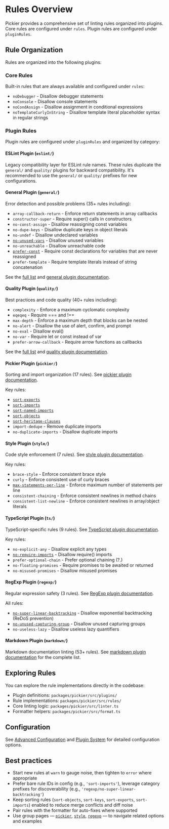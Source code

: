 # Rules Overview

Pickier provides a comprehensive set of linting rules organized into plugins. Core rules are configured under `rules`. Plugin rules are configured under `pluginRules`.

## Rule Organization

Rules are organized into the following plugins:

### Core Rules

Built-in rules that are always available and configured under `rules`:

- `noDebugger` - Disallow debugger statements
- `noConsole` - Disallow console statements
- `noCondAssign` - Disallow assignment in conditional expressions
- `noTemplateCurlyInString` - Disallow template literal placeholder syntax in regular strings

### Plugin Rules

Plugin rules are configured under `pluginRules` and organized by category:

#### ESLint Plugin (`eslint/`)

Legacy compatibility layer for ESLint rule names. These rules duplicate the `general/` and `quality/` plugins for backward compatibility. It's recommended to use the `general/` or `quality/` prefixes for new configurations.

#### General Plugin (`general/`)

Error detection and possible problems (35+ rules including):

- `array-callback-return` - Enforce return statements in array callbacks
- `constructor-super` - Require super() calls in constructors
- `no-const-assign` - Disallow reassigning const variables
- `no-dupe-keys` - Disallow duplicate keys in object literals
- `no-undef` - Disallow undeclared variables
- [`no-unused-vars`](/rules/no-unused-vars) - Disallow unused variables
- `no-unreachable` - Disallow unreachable code
- [`prefer-const`](/rules/prefer-const) - Require const declarations for variables that are never reassigned
- `prefer-template` - Require template literals instead of string concatenation

See the [full list](/rules/index.md#general-plugin) and [general plugin documentation](/rules/general.md).

#### Quality Plugin (`quality/`)

Best practices and code quality (40+ rules including):

- `complexity` - Enforce a maximum cyclomatic complexity
- `eqeqeq` - Require === and !==
- `max-depth` - Enforce a maximum depth that blocks can be nested
- `no-alert` - Disallow the use of alert, confirm, and prompt
- `no-eval` - Disallow eval()
- `no-var` - Require let or const instead of var
- `prefer-arrow-callback` - Require arrow functions as callbacks

See the [full list](/rules/index.md#quality-plugin) and [quality plugin documentation](/rules/quality.md).

#### Pickier Plugin (`pickier/`)

Sorting and import organization (17 rules). See [pickier plugin documentation](/rules/pickier.md).

Key rules:
- [`sort-exports`](/rules/sort-exports)
- [`sort-imports`](/rules/pickier-sort-imports)
- [`sort-named-imports`](/rules/pickier-sort-named-imports)
- [`sort-objects`](/rules/pickier-sort-objects)
- [`sort-heritage-clauses`](/rules/pickier-sort-heritage-clauses)
- `import-dedupe` - Remove duplicate imports
- `no-duplicate-imports` - Disallow duplicate imports

#### Style Plugin (`style/`)

Code style enforcement (7 rules). See [style plugin documentation](/rules/style.md).

Key rules:
- `brace-style` - Enforce consistent brace style
- `curly` - Enforce consistent use of curly braces
- [`max-statements-per-line`](/rules/style-max-statements-per-line) - Enforce maximum number of statements per line
- `consistent-chaining` - Enforce consistent newlines in method chains
- `consistent-list-newline` - Enforce consistent newlines in array/object literals

#### TypeScript Plugin (`ts/`)

TypeScript-specific rules (9 rules). See [TypeScript plugin documentation](/rules/ts.md).

Key rules:
- `no-explicit-any` - Disallow explicit any types
- [`no-require-imports`](/rules/ts-no-require-imports) - Disallow require() imports
- `prefer-optional-chain` - Prefer optional chaining (?.)
- `no-floating-promises` - Require promises to be awaited or returned
- `no-misused-promises` - Disallow misused promises

#### RegExp Plugin (`regexp/`)

Regular expression safety (3 rules). See [RegExp plugin documentation](/rules/regexp.md).

All rules:
- [`no-super-linear-backtracking`](/rules/regexp-no-super-linear-backtracking) - Disallow exponential backtracking (ReDoS prevention)
- [`no-unused-capturing-group`](/rules/regexp-no-unused-capturing-group) - Disallow unused capturing groups
- `no-useless-lazy` - Disallow useless lazy quantifiers

#### Markdown Plugin (`markdown/`)

Markdown documentation linting (53+ rules). See [markdown plugin documentation](/rules/markdown.md) for the complete list.

## Exploring Rules

You can explore the rule implementations directly in the codebase:

- Plugin definitions: `packages/pickier/src/plugins/`
- Rule implementations: `packages/pickier/src/rules/`
- Core linting logic: `packages/pickier/src/linter.ts`
- Formatter helpers: `packages/pickier/src/format.ts`

## Configuration

See [Advanced Configuration](/advanced/configuration.md) and [Plugin System](/advanced/plugin-system.md) for detailed configuration options.

## Best practices

- Start new rules at `warn` to gauge noise, then tighten to `error` where appropriate
- Prefer bare rule IDs in config (e.g., `'sort-imports'`), leverage category prefixes for discoverability (e.g., `'regexp/no-super-linear-backtracking'`)
- Keep sorting rules (`sort-objects`, `sort-keys`, `sort-exports`, `sort-imports`) enabled to reduce merge conflicts and diff noise
- Pair rules with the formatter for auto-fixes where supported
- Use group pages — [`pickier`](/rules/pickier), [`style`](/rules/style), [`regexp`](/rules/regexp) — to navigate related options and examples
